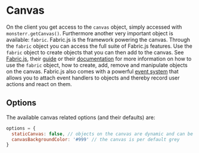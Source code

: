 # Canvas
On the client you get access to the `canvas` object, simply accessed with `monsterr.getCanvas()`.
Furthermore another very important object is available: `fabric`.
Fabric.js is the framework powering the canvas. Through the `fabric` object you can access the full suite of Fabric.js features. Use the `fabric` object to create objects that you can then add to the canvas. See [Fabric.js](http://fabricjs.com), their [guide](http://fabricjs.com/articles/) or their [documentation](http://fabricjs.com/docs/) for more information on how to use the `fabric` object, how to create, add, remove and manipulate objects on the canvas.
Fabric.js also comes with a powerful [event system](http://fabricjs.com/fabric-intro-part-2#events) that allows you to attach event handlers to objects and thereby record user actions and react on them.

## Options
The available canvas related options (and their defaults) are:
```js
options = {
  staticCanvas: false, // objects on the canvas are dynamic and can be moved, resized and more
  canvasBackgroundColor: '#999' // the canvas is per default grey
}
```
